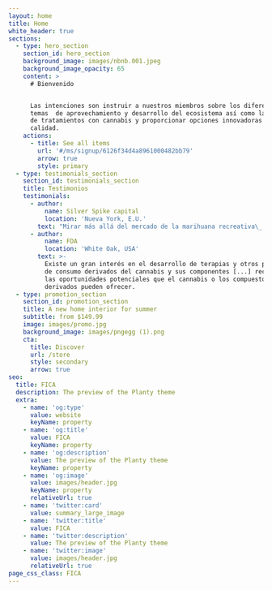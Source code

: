 ```yaml
---
layout: home
title: Home
white_header: true
sections:
  - type: hero_section
    section_id: hero_section
    background_image: images/nbnb.001.jpeg
    background_image_opacity: 65
    content: >
      # Bienvenido


      Las intenciones son instruir a nuestros miembros sobre los diferentes
      temas  de aprovechamiento y desarrollo del ecosistema así como las formas
      de tratamientos con cannabis y proporcionar opciones innovadoras de alta
      calidad.
    actions:
      - title: See all items
        url: '#/ms/signup/6126f34d4a8961000482bb79'
        arrow: true
        style: primary
  - type: testimonials_section
    section_id: testimonials_section
    title: Testimonios
    testimonials:
      - author:
          name: Silver Spike capital
          location: 'Nueva York, E.U.'
        text: "Mirar más allá del mercado de la marihuana recreativa\_ \"todo lo demás que \npueda hacer con la planta\", incluidas las aplicaciones para alimentos, \nbebidas, cosméticos, sueño, dolor y ansiedad,"
      - author:
          name: FDA
          location: 'White Oak, USA'
        text: >-
          Existe un gran interés en el desarrollo de terapias y otros productos
          de consumo derivados del cannabis y sus componentes [...] reconociendo
          las oportunidades potenciales que el cannabis o los compuestos
          derivados pueden ofrecer.
  - type: promotion_section
    section_id: promotion_section
    title: A new home interior for summer
    subtitle: from $149.99
    image: images/promo.jpg
    background_image: images/pngegg (1).png
    cta:
      title: Discover
      url: /store
      style: secondary
      arrow: true
seo:
  title: FICA
  description: The preview of the Planty theme
  extra:
    - name: 'og:type'
      value: website
      keyName: property
    - name: 'og:title'
      value: FICA
      keyName: property
    - name: 'og:description'
      value: The preview of the Planty theme
      keyName: property
    - name: 'og:image'
      value: images/header.jpg
      keyName: property
      relativeUrl: true
    - name: 'twitter:card'
      value: summary_large_image
    - name: 'twitter:title'
      value: FICA
    - name: 'twitter:description'
      value: The preview of the Planty theme
    - name: 'twitter:image'
      value: images/header.jpg
      relativeUrl: true
page_css_class: FICA
---
```

